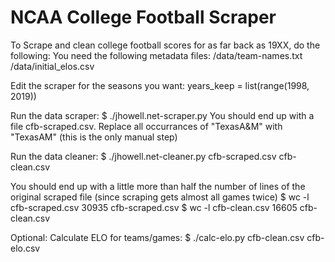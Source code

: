 NCAA College Football Scraper
==============================

To Scrape and clean college football scores for as far back as 19XX, do the following:
You need the following metadata files:
/data/team-names.txt
/data/initial_elos.csv

Edit the scraper for the seasons you want:
years_keep = list(range(1998, 2019))

Run the data scraper:
$ ./jhowell.net-scraper.py
You should end up with a file cfb-scraped.csv.  Replace all occurrances of "TexasA&M" with "TexasAM" (this is the only manual step)

Run the data cleaner:
$ ./jhowell.net-cleaner.py cfb-scraped.csv cfb-clean.csv

You should end up with a little more than half the number of lines of the original scraped file (since scraping gets almost all games twice)
$ wc -l cfb-scraped.csv
   30935 cfb-scraped.csv
$ wc -l cfb-clean.csv
   16605 cfb-clean.csv

Optional: Calculate ELO for teams/games:
$ ./calc-elo.py cfb-clean.csv cfb-elo.csv

